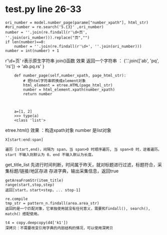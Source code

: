 # test.py line 26-33
````
ori_number = model.number_page(parame["number_xpath"], html_str)
#ori_number = re.search('5.{3}' ,ori_number)
number = ''.join(re.findall(r'\d+页', ''.join(ori_number))).replace("页","")
if len(number)==0:
    number = ''.join(re.findall(r'\d+', ''.join(ori_number)))
number = int(number) + 1
 ````           
 r'\d+页' r表示原生字符串
 join()函数 效果 返回一个字符串 ： {'.'.join(['ab', 'pq', 'rs']) -> 'ab.pq.rs' }



````
    def number_page(self,number_xpath, page_html_str):
        # 把html字符串转换成element对象
        html_element = etree.HTML(page_html_str)
        number = html_element.xpath(number_xpath)
        return number



    a=[1, 2]
    >>> type(a)
    <class 'list'>
``````
 etree.html() 效果 ：构造xpath对象 
 number 是list对象
 ````
 X[start:end:span]
 
 遍历 [start,end)，间隔为 span，当 span>0 时顺序遍历, 当 span<0 时，逆着遍历。
start 不输入则默认为 0，end 不输入默认为长度。
````


get_title_list 
先进行时间判断，时间属于昨天，就对标题进行过滤，标题符合，采集标题/链接/地区存进 存进字典，输出采集信息，返回true

````
getAreaFromStr(item_title)
range(start,stop,step)
返回[start，start+step，... stop-1]
````

````
re.compile
tmp_str = pattern_n.findall(area.area_str)
返回的是一个匹配对象，它单独使用就没有任何意义，需要和findall(), search(), match(）搭配使用。
````
````
t4 = copy.deepcopy(d4['k1'])
深拷贝：不需要改变引用字典的内部结构的情况，可以使用深拷贝
````